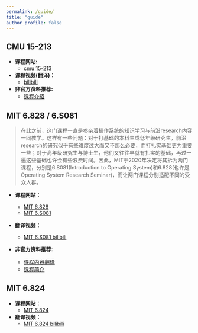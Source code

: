 ```yaml
---
permalink: /guide/
title: "guide"
author_profile: false
---
```




## CMU 15-213



* **课程网站:** 
  * [cmu 15-213](https://www.cs.cmu.edu/~213/)
* **课程视频(翻译)：**
  * [bilibili](https://www.bilibili.com/video/BV1iW411d7hd)
* **非官方资料推荐:**
  * [课程介绍](https://csdiy.wiki/%E4%BD%93%E7%B3%BB%E7%BB%93%E6%9E%84/CSAPP/)





## MIT 6.828 / 6.S081



> 在此之前，这门课程一直是参杂着操作系统的知识学习与前沿research内容一同教学。这样有一些问题：对于打基础的本科生或低年级研究生，前沿research的研究似乎有些难度过大而又不那么必要，而打扎实基础更为重要一些；对于高年级研究生与博士生，他们又往往早就有扎实的基础，再过一遍这些基础也许会有些浪费时间。因此，MIT于2020年决定将其拆为两门课程，分别是6.S081(Introduction to Operating System)和6.828(也许是Operating System Research Seminar)，而让两门课程分别适配不同的受众人群。




* **课程网站：**
  * [MIT 6.828](https://pdos.csail.mit.edu/6.828/2018/schedule.html)
  * [MIT 6.S081]( https://pdos.csail.mit.edu/6.828/2021/schedule.html)
* **翻译视频：**
  * [MIT 6.S081 bilibili]( https://www.bilibili.com/video/BV19k4y1C7kA/)

* **非官方资料推荐:**
  * [课程内容翻译](https://mit-public-courses-cn-translatio.gitbook.io/mit6-s081/)
  * [课程简介](https://csdiy.wiki/%E6%93%8D%E4%BD%9C%E7%B3%BB%E7%BB%9F/MIT6.S081/)



## MIT 6.824



* **课程网站：**
  * [MIT 6.824](http://nil.csail.mit.edu/6.824/2020/)
* **翻译视频：**
  * [MIT 6.824 bilibili](https://www.bilibili.com/video/BV1R7411t71W)